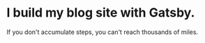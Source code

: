 # I build my blog site with Gatsby.
If you don't accumulate steps, you can't reach thousands of miles.